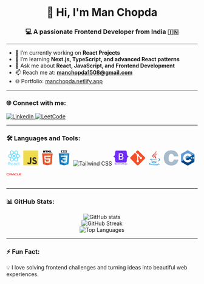 <h1 align="center">👋 Hi, I'm Man Chopda</h1>
<h3 align="center">💻 A passionate Frontend Developer from India 🇮🇳</h3>

---

- 🔭 I’m currently working on **React Projects**
- 🌱 I’m learning **Next.js, TypeScript, and advanced React patterns**
- 💬 Ask me about **React, JavaScript, and Frontend Development**
- 📫 Reach me at: **manchopda1508@gmail.com**
- 🌐 Portfolio: [manchopda.netlify.app](https://manchopda.netlify.app/)

---

### 🌐 Connect with me:

<p align="left">
  <a href="https://www.linkedin.com/in/man-chopda-63a012278" target="_blank">
    <img src="https://img.shields.io/badge/LinkedIn-0A66C2?style=for-the-badge&logo=linkedin&logoColor=white" alt="LinkedIn" />
  </a>
  <a href="https://leetcode.com/manchopda/" target="_blank">
    <img src="https://img.shields.io/badge/LeetCode-FFA116?style=for-the-badge&logo=leetcode&logoColor=black" alt="LeetCode" />
  </a>
</p>

---

### 🛠️ Languages and Tools:

<p align="left">
  <img src="https://raw.githubusercontent.com/devicons/devicon/master/icons/react/react-original-wordmark.svg" alt="React" width="40" height="40"/> 
  <img src="https://raw.githubusercontent.com/devicons/devicon/master/icons/javascript/javascript-original.svg" alt="JavaScript" width="40" height="40"/> 
  <img src="https://raw.githubusercontent.com/devicons/devicon/master/icons/html5/html5-original-wordmark.svg" alt="HTML5" width="40" height="40"/> 
  <img src="https://raw.githubusercontent.com/devicons/devicon/master/icons/css3/css3-original-wordmark.svg" alt="CSS3" width="40" height="40"/> 
  <img src="https://www.vectorlogo.zone/logos/tailwindcss/tailwindcss-icon.svg" alt="Tailwind CSS" width="40" height="40"/> 
  <img src="https://raw.githubusercontent.com/devicons/devicon/master/icons/bootstrap/bootstrap-plain-wordmark.svg" alt="Bootstrap" width="40" height="40"/> 
  <img src="https://raw.githubusercontent.com/devicons/devicon/master/icons/git/git-original.svg" alt="Git" width="40" height="40"/> 
  <img src="https://raw.githubusercontent.com/devicons/devicon/master/icons/java/java-original.svg" alt="Java" width="40" height="40"/> 
  <img src="https://raw.githubusercontent.com/devicons/devicon/master/icons/c/c-original.svg" alt="C" width="40" height="40"/> 
  <img src="https://raw.githubusercontent.com/devicons/devicon/master/icons/cplusplus/cplusplus-original.svg" alt="C++" width="40" height="40"/> 
  <img src="https://raw.githubusercontent.com/devicons/devicon/master/icons/oracle/oracle-original.svg" alt="Oracle" width="40" height="40"/>
</p>

---

### 📊 GitHub Stats:

<p align="center">
  <img src="https://github-readme-stats.vercel.app/api?username=manchopda&show_icons=true&theme=radical" alt="GitHub stats" />
  <br/>
  <img src="https://github-readme-streak-stats.herokuapp.com/?user=manchopda&theme=radical" alt="GitHub Streak" />
  <br/>
  <img src="https://github-readme-stats.vercel.app/api/top-langs/?username=manchopda&layout=compact&theme=radical" alt="Top Languages" />
</p>

---

### ⚡ Fun Fact:
💡 I love solving frontend challenges and turning ideas into beautiful web experiences.
